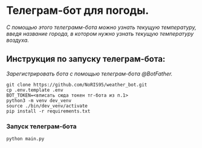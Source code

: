 # Телеграм-бот для погоды.
_С помощью этого телеграмм-бота можно узнать текущую температуру, введя название города, в котором нужно узнать текущую температуру воздуха._
## Инструкция по запуску телеграм-бота: ##
_Зарегистрировать бота с помощью телеграм-бота @BotFather._
```
git clone https://github.com/NoRIS95/weather_bot.git
cp .env.template .env
BOT_TOKEN=<вписать сюда токен тг-бота из п.1>
python3 -m venv dev_venv
source ./bin/dev_venv/activate
pip install -r requirements.txt
```
 
### Запуск телеграм-бота ###
 
```
python main.py
```
